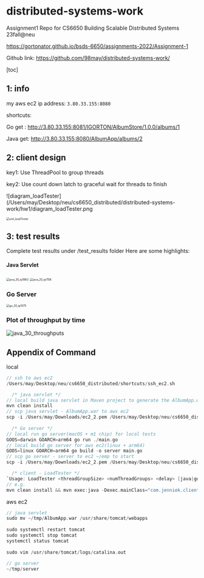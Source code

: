 # distributed-systems-work
Assignment1 Repo for CS6650 Building Scalable Distributed Systems 23fall@neu

https://gortonator.github.io/bsds-6650/assignments-2022/Assignment-1



Github link: https://github.com/98may/distributed-systems-work/ 





[toc]



## 1: info

my aws ec2 ip address: `3.80.33.155:8080`

shortcuts:

Go get : http://3.80.33.155:8081/IGORTON/AlbumStore/1.0.0/albums/1

Java get: http://3.80.33.155:8080/AlbumApp/albums/2

## 2: client design

key1: Use ThreadPool to group threads

key2: Use count down latch to graceful wait for threads to finish



![diagram_loadTester](/Users/may/Desktop/neu/cs6650_distributed/distributed-systems-work/hw1/diagram_loadTester.png

<img src="/Users/may/Desktop/neu/cs6650_distributed/distributed-systems-work/hw1/uml_loadTester.png" alt="uml_loadTester" style="zoom:50%;" />

## 3: test results

Complete test results under /test_results folder
Here are some highlights:

#### Java Servlet

<img src="/Users/may/Desktop/neu/cs6650_distributed/distributed-systems-work/hw1/test_results/java_30_tp1863.png" alt="java_30_tp1863" style="zoom:50%;" />

<img src="/Users/may/Desktop/neu/cs6650_distributed/distributed-systems-work/hw1/test_results/java_20_tp1156.png" alt="java_20_tp1156" style="zoom:50%;" />

### Go Server

<img src="/Users/may/Desktop/neu/cs6650_distributed/distributed-systems-work/hw1/test_results/go_30_tp1075.png" alt="go_30_tp1075" style="zoom:50%;" />

### Plot of throughput by time

![java_30_throughputs](/Users/may/Desktop/neu/cs6650_distributed/distributed-systems-work/hw1/test_results/java_30_throughputs.png)



## Appendix of Command

local

```c
// ssh to aws ec2
/Users/may/Desktop/neu/cs6650_distributed/shortcuts/ssh_ec2.sh

  /* java servlet */
// local build java servlet in Maven project to generate the AlbumApp.war file
mvn clean install
// scp java servlet - AlbumApp.war to aws ec2
scp -i /Users/may/Downloads/ec2_2.pem /Users/may/Desktop/neu/cs6650_distributed/distributed-systems-work/hw1/java_servlet/AlbumApp/target/AlbumApp.war ec2-user@ec2-3-80-33-155.compute-1.amazonaws.com:~/tmp
  
  /* Go server */
// local run go server(macOS + m1 chip) for local tests
GOOS=darwin GOARCH=arm64 go run ./main.go
// local build go server for aws ec2(linux + arm64)
GOOS=linux GOARCH=arm64 go build -o server main.go
// scp go server - server to ec2 ~/emp to start
scp -i /Users/may/Downloads/ec2_2.pem /Users/may/Desktop/neu/cs6650_distributed/distributed-systems-work/hw1/go_server/go-server-server-generated/server ec2-user@ec2-3-80-33-155.compute-1.amazonaws.com:~/tmp

  /* client - LoadTester */
`Usage: LoadTester <threadGroupSize> <numThreadGroups> <delay> [java|go]`
// e.g.
mvn clean install && mvn exec:java -Dexec.mainClass="com.jenniek.clienttest.LoadTester" -Dexec.args="10 30 2 java"
```



aws ec2

```c
// java servlet
sudo mv ~/tmp/AlbumApp.war /usr/share/tomcat/webapps
  
sudo systemctl restart tomcat
sudo systemctl stop tomcat
systemctl status tomcat
  
sudo vim /usr/share/tomcat/logs/catalina.out
  
// go server
~/tmp/server
```

